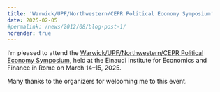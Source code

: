 ```yaml
---
title: 'Warwick/UPF/Northwestern/CEPR Political Economy Symposium'
date: 2025-02-05
#permalink: /news/2012/08/blog-post-1/
norender: true
---
```


I’m pleased to attend the <a href="/files/cepr_polecon.pdf">Warwick/UPF/Northwestern/CEPR Political Economy Symposium</a>, held at the Einaudi Institute for Economics and Finance in Rome on March 14–15, 2025.

Many thanks to the organizers for welcoming me to this event.